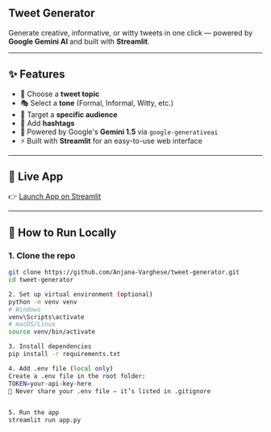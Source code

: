 ## Tweet Generator

Generate creative, informative, or witty tweets in one click — powered by **Google Gemini AI** and built with **Streamlit**.

---

## ✨ Features

- 📝 Choose a **tweet topic**
- 🎭 Select a **tone** (Formal, Informal, Witty, etc.)
- 🎯 Target a **specific audience**
- 🔖 Add **hashtags**
- 🧠 Powered by Google's **Gemini 1.5** via `google-generativeai`
- ⚡ Built with **Streamlit** for an easy-to-use web interface

---

## 🚀 Live App

👉 [Launch App on Streamlit](https://tweetgenerator123.streamlit.app/)  


---



## 🔧 How to Run Locally

### 1. Clone the repo

```bash
git clone https://github.com/Anjana-Varghese/tweet-generator.git
cd tweet-generator

2. Set up virtual environment (optional)
python -m venv venv
# Windows
venv\Scripts\activate
# macOS/Linux
source venv/bin/activate

3. Install dependencies
pip install -r requirements.txt

4. Add .env file (local only)
Create a .env file in the root folder:
TOKEN=your-api-key-here
🔐 Never share your .env file — it’s listed in .gitignore


5. Run the app
streamlit run app.py

